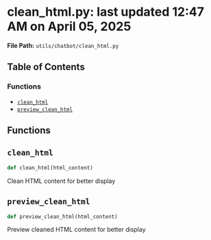 # clean_html.py: last updated 12:47 AM on April 05, 2025

**File Path:** `utils/chatbot/clean_html.py`

## Table of Contents

### Functions

- [`clean_html`](#clean_html)
- [`preview_clean_html`](#preview_clean_html)

## Functions

## `clean_html`

```python
def clean_html(html_content)
```

Clean HTML content for better display

## `preview_clean_html`

```python
def preview_clean_html(html_content)
```

Preview cleaned HTML content for better display
